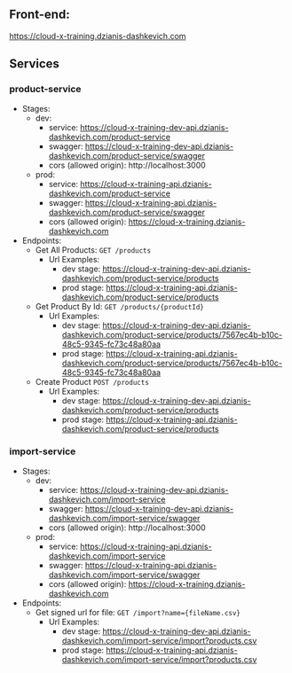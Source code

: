 ## Front-end:
https://cloud-x-training.dzianis-dashkevich.com

## Services

### product-service

- Stages:
  - dev: 
    - service: https://cloud-x-training-dev-api.dzianis-dashkevich.com/product-service
    - swagger: https://cloud-x-training-dev-api.dzianis-dashkevich.com/product-service/swagger
    - cors (allowed origin): http://localhost:3000
  - prod: 
    - service: https://cloud-x-training-api.dzianis-dashkevich.com/product-service
    - swagger: https://cloud-x-training-api.dzianis-dashkevich.com/product-service/swagger
    - cors (allowed origin): https://cloud-x-training.dzianis-dashkevich.com
- Endpoints:
  - Get All Products: `GET /products`
    - Url Examples:
      - dev stage: https://cloud-x-training-dev-api.dzianis-dashkevich.com/product-service/products
      - prod stage: https://cloud-x-training-api.dzianis-dashkevich.com/product-service/products
  - Get Product By Id: `GET /products/{productId}`
    - Url Examples:
      - dev stage: https://cloud-x-training-dev-api.dzianis-dashkevich.com/product-service/products/7567ec4b-b10c-48c5-9345-fc73c48a80aa
      - prod stage: https://cloud-x-training-api.dzianis-dashkevich.com/product-service/products/7567ec4b-b10c-48c5-9345-fc73c48a80aa
  - Create Product `POST /products`
    - Url Examples:
        - dev stage: https://cloud-x-training-dev-api.dzianis-dashkevich.com/product-service/products
        - prod stage: https://cloud-x-training-api.dzianis-dashkevich.com/product-service/products

### import-service

- Stages:
    - dev:
        - service: https://cloud-x-training-dev-api.dzianis-dashkevich.com/import-service
        - swagger: https://cloud-x-training-dev-api.dzianis-dashkevich.com/import-service/swagger
        - cors (allowed origin): http://localhost:3000
    - prod:
        - service: https://cloud-x-training-api.dzianis-dashkevich.com/import-service
        - swagger: https://cloud-x-training-api.dzianis-dashkevich.com/import-service/swagger
        - cors (allowed origin): https://cloud-x-training.dzianis-dashkevich.com
- Endpoints:
    - Get signed url for file: `GET /import?name={fileName.csv}`
        - Url Examples:
            - dev stage: https://cloud-x-training-dev-api.dzianis-dashkevich.com/import-service/import?products.csv
            - prod stage: https://cloud-x-training-api.dzianis-dashkevich.com/import-service/import?products.csv
